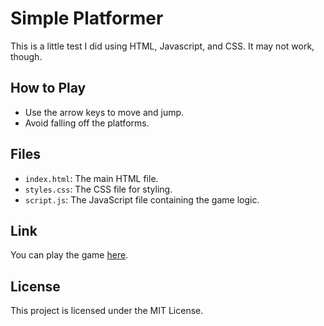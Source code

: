 # Simple Platformer

This is a little test I did using HTML, Javascript, and CSS. It may not work, though.

## How to Play

- Use the arrow keys to move and jump.
- Avoid falling off the platforms.

## Files

- `index.html`: The main HTML file.
- `styles.css`: The CSS file for styling.
- `script.js`: The JavaScript file containing the game logic.

## Link

You can play the game [here](https://saf-codes.github.io/platformer-test).

## License

This project is licensed under the MIT License.
